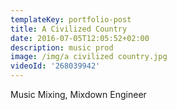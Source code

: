 ```yaml
---
templateKey: portfolio-post
title: A Civilized Country
date: 2016-07-05T12:05:52+02:00
description: music prod
image: /img/a civilized country.jpg
videoId: '268039942'
---
```

Music Mixing, Mixdown Engineer
